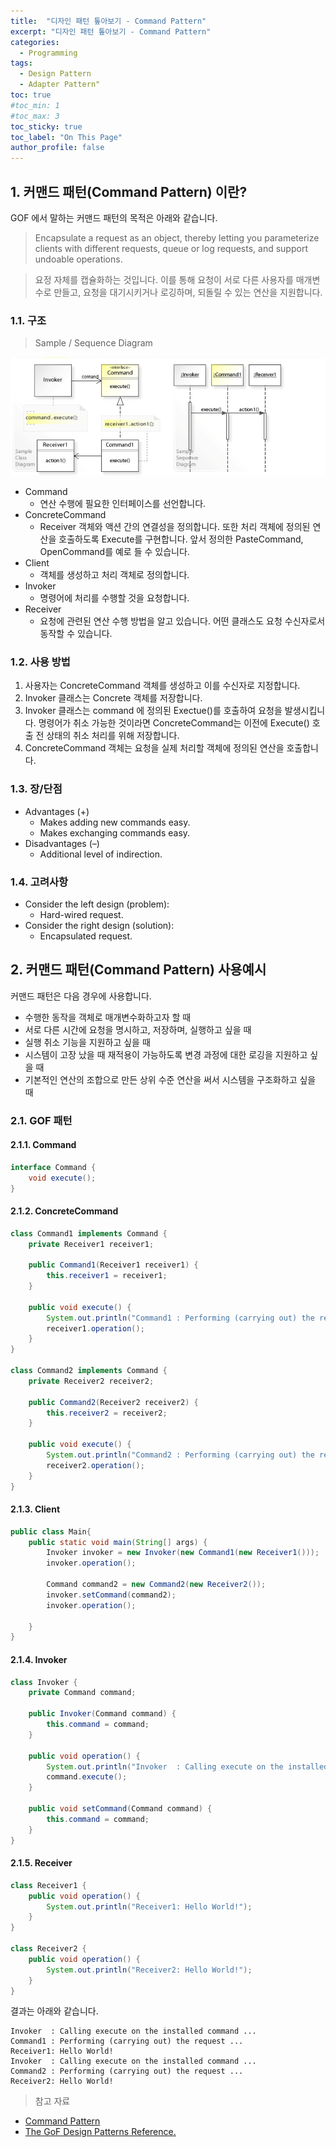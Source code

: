 ```yaml
---
title:  "디자인 패턴 톺아보기 - Command Pattern"
excerpt: "디자인 패턴 톺아보기 - Command Pattern"
categories:
  - Programming
tags:
  - Design Pattern
  - Adapter Pattern"
toc: true
#toc_min: 1
#toc_max: 3
toc_sticky: true
toc_label: "On This Page"
author_profile: false
---
```


## 1. 커맨드 패턴(Command Pattern) 이란?

GOF 에서 말하는 커맨드 패턴의 목적은 아래와 같습니다.

> Encapsulate a request as an object, thereby letting you parameterize clients with different requests, queue or log requests, and support undoable opera­tions.

> 요정 자체를 캡슐화하는 것입니다. 이를 통해 요청이 서로 다른 사용자를 매개변수로 만들고, 요청을 대기시키거나 로깅하며, 되돌릴 수 있는 연산을 지원합니다.

### 1.1. 구조

> Sample / Sequence Diagram

![image](/assets/images/design_pattern/command_pattern.png)

* Command
  * 연산 수행에 필요한 인터페이스를 선언합니다.
* ConcreteCommand
  * Receiver 객체와 액션 간의 연결성을 정의합니다. 또한 처리 객체에 정의된 연산을 호출하도록 Execute를 구현합니다. 앞서 정의한 PasteCommand, OpenCommand를 예로 들 수 있습니다.
* Client
  * 객체를 생성하고 처리 객체로 정의합니다.
* Invoker
  * 명령어에 처리를 수행할 것을 요청합니다.
* Receiver
  * 요청에 관련된 연산 수행 방법을 알고 있습니다. 어떤 클래스도 요청 수신자로서 동작할 수 있습니다.

### 1.2. 사용 방법

1. 사용자는 ConcreteCommand 객체를 생성하고 이를 수신자로 지정합니다.
2. Invoker 클래스는 Concrete 객체를 저장합니다.
3. Invoker 클래스는 command 에 정의된 Exectue()를 호출하여 요청을 발생시킵니다. 명령어가 취소 가능한 것이라면 ConcreteCommand는 이전에 Execute() 호출 전 상태의 취소 처리를 위해 저장합니다.
4. ConcreteCommand 객체는 요청을 실제 처리할 객체에 정의된 연산을 호출합니다.
### 1.3. 장/단점

* Advantages (+)
    * Makes adding new commands easy.
    * Makes exchanging commands easy.
* Disadvantages (–)
    * Additional level of indirection.

### 1.4. 고려사항

* Consider the left design (problem):
    * Hard-wired request.
* Consider the right design (solution):
    * Encapsulated request.

## 2. 커맨드 패턴(Command Pattern) 사용예시

커맨드 패턴은 다음 경우에 사용합니다.

* 수행한 동작을 객체로 매개변수화하고자 할 때
* 서로 다른 시간에 요청을 명시하고, 저장하며, 실행하고 싶을 때
* 실행 취소 기능을 지원하고 싶을 때
* 시스템이 고장 났을 때 재적용이 가능하도록 변경 과정에 대한 로깅을 지원하고 싶을 때
* 기본적인 연산의 조합으로 만든 상위 수준 연산을 써서 시스템을 구조화하고 싶을 때

### 2.1. GOF 패턴

#### 2.1.1. Command

```java
interface Command { 
	void execute();
}
```

#### 2.1.2. ConcreteCommand

```java
class Command1 implements Command {
	private Receiver1 receiver1;
	
	public Command1(Receiver1 receiver1) { 
		this.receiver1 = receiver1;
	}
	
	public void execute() {
		System.out.println("Command1 : Performing (carrying out) the request ...");
		receiver1.operation();
	}
}

class Command2 implements Command {
	private Receiver2 receiver2;
	
	public Command2(Receiver2 receiver2) { 
		this.receiver2 = receiver2;
	}
	
	public void execute() {
		System.out.println("Command2 : Performing (carrying out) the request ...");
		receiver2.operation();
	}
}
```

#### 2.1.3. Client

```java
public class Main{
	public static void main(String[] args) {
		Invoker invoker = new Invoker(new Command1(new Receiver1()));
		invoker.operation();
		
		Command command2 = new Command2(new Receiver2());
		invoker.setCommand(command2);
		invoker.operation();
		
	}
}
```

#### 2.1.4. Invoker

```java
class Invoker {
	private Command command;
	
	public Invoker(Command command) { 
		this.command = command;
	}
	
	public void operation() { 
		System.out.println("Invoker  : Calling execute on the installed command ...  ");
		command.execute();
	}
	
	public void setCommand(Command command) {
		this.command = command;
	}
}
```

#### 2.1.5. Receiver

```java
class Receiver1 {
	public void operation() { 
		System.out.println("Receiver1: Hello World!");
	}
}

class Receiver2 {
	public void operation() { 
		System.out.println("Receiver2: Hello World!");
	}
}
```

결과는 아래와 같습니다.

```
Invoker  : Calling execute on the installed command ...  
Command1 : Performing (carrying out) the request ...
Receiver1: Hello World!
Invoker  : Calling execute on the installed command ...  
Command2 : Performing (carrying out) the request ...
Receiver2: Hello World!
```

> 참고 자료

* [Command Pattern](https://en.wikipedia.org/wiki/Command_pattern)
* [The GoF Design Patterns Reference.](http://w3sdesign.com/index0100.php)
